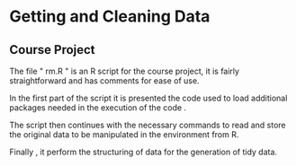 # Getting and Cleaning Data
## Course Project

The file " rm.R " is an R script for the course project, it is fairly straightforward and has comments for ease of use.

In the first part of the script it is presented the code used to load additional packages needed in the execution of the code .

The script then continues with the necessary commands to read and store the original data to be manipulated in the environment from R.

Finally , it perform the structuring of data for the generation of tidy data.
